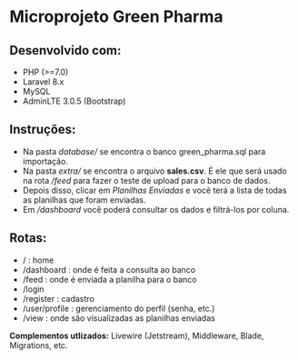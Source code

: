 # Microprojeto Green Pharma

## Desenvolvido com:
* PHP (>=7.0)
* Laravel 8.x
* MySQL
* AdminLTE 3.0.5 (Bootstrap)

## Instruções:
* Na pasta *database/* se encontra o banco green_pharma.sql para importação.
* Na pasta *extra/* se encontra o arquivo **sales.csv**. É ele que será usado na rota */feed* para fazer o teste de upload para o banco de dados.
* Depois disso, clicar em *Planilhas Enviadas* e você terá a lista de todas as planilhas que foram enviadas.
* Em */dashboard* você poderá consultar os dados e filtrá-los por coluna.

## Rotas:
* / : home
* /dashboard : onde é feita a consulta ao banco
* /feed : onde é enviada a planilha para o banco
* /login
* /register : cadastro
* /user/profile : gerenciamento do perfil (senha, etc.)
* /view : onde são visualizadas as planilhas enviadas

**Complementos utlizados:** Livewire (Jetstream), Middleware, Blade, Migrations, etc.
